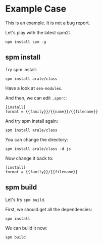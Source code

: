 # Example Case

This is an example. It is not a bug report.

Let's play with the latest spm2:

    npm install spm -g

## spm install

Try spm install:

    spm install arale/class

Have a look at `sea-modules`.

And then, we can edit `.spmrc`:

```
[install]
format = {{family}}/{{name}}/{{filename}}
```

And try spm install again:

    spm install arale/class

You can change the directory:

    spm install arale/class -d js

Now change it back to:

```
[install]
format = {{family}}/{{filename}}
```

## spm build

Let's try `spm build`.

First, we should get all the dependencies:

    spm install

We can build it now:

    spm build
